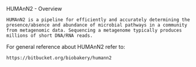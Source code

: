 HUMAnN2 - Overview

```
HUMAnN2 is a pipeline for efficiently and accurately determining the presence/absence and abundance of microbial pathways in a community from metagenomic data. Sequencing a metagenome typically produces millions of short DNA/RNA reads.
```
For general reference about HUMAnN2 refer to: 
```
https://bitbucket.org/biobakery/humann2
```


